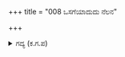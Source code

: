 +++
title = "008 ಒಸಗೆಯಾದುದು ನೆಲನ"

+++

<details><summary>ಗದ್ಯ (ಕ.ಗ.ಪ) </summary>

8. ಆಗ ಕೌರವ ಸೈನ್ಯಕ್ಕೆ ಹಬ್ಬದಷ್ಟು ಸಂತೋಷವಾಯಿತು. ಭೂಮಿಯ ದಿಕ್ಕುಗಳ ಬೆಸುಗೆ ಬಿಚ್ಚಿಕೊಳ್ಳುವಂತೆ ನಿಸ್ಸಾಳಗಳು ಗರ್ಜಿಸಿದವು. ಧ್ರುವ ಮಂಡಲ ಬೀಳುವಂತೆ ಸೈನಿಕರು ಉತ್ಸಾಹದಿಂದ ಬೊಬ್ಬೆ ಹಾಕಿದರು. 'ಅಸಮ ಬಾಹುಬಲವುಳ್ಳವನೇ ಭೇಷ್, ನಿನ್ನ ಸಾಹಸಕ್ಕೆ ಭೇಷ್, ಭಯಂಕರವಾದ ರಣರಂಗದ ನರಸಿಂಹನೇ ಭಲೇ' ಎಂದು ಸೈನಿಕರು ಕೂಗಿ ಹೊಗಳಿದರು.
</details>
